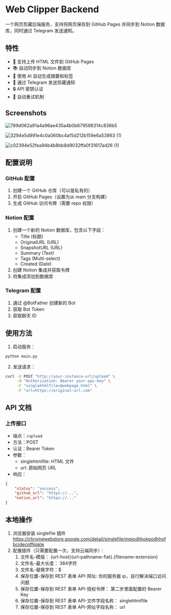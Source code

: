 # Web Clipper Backend

一个网页剪藏后端服务，支持将网页保存到 GitHub Pages 并同步到 Notion 数据库，同时通过 Telegram 发送通知。

## 特性

- 🚀 支持上传 HTML 文件到 GitHub Pages
- 📚 自动同步到 Notion 数据库
- 🤖 使用 AI 自动生成摘要和标签
- 📱 通过 Telegram 发送剪藏通知
- 🔒 API 密钥认证
- 🔄 自动重试机制

## Screenshots

![789d062a91a4a96ae435a4b0b679598314c836b5](https://github.com/user-attachments/assets/2dbdc209-f80c-46b5-964e-532f5484829f)

![3294e5d991e4c0a060bc4af5d212b159e6a53863 (1)](https://github.com/user-attachments/assets/ef89bf3a-3f7b-402c-b883-03c2cc66f170)

![c02394e52fea94b4b8bb8d9032ffa0f31617ad26 (1)](https://github.com/user-attachments/assets/772edbbf-54f3-466e-bf0f-caefe70a19e9)


## 配置说明

### GitHub 配置
1. 创建一个 GitHub 仓库（可以是私有的）
2. 开启 GitHub Pages（设置为从 main 分支构建）
3. 生成 GitHub 访问令牌（需要 repo 权限）

### Notion 配置
1. 创建一个新的 Notion 数据库，包含以下字段：
   - Title (标题)
   - OriginalURL (URL)
   - SnapshotURL (URL)
   - Summary (Text)
   - Tags (Multi-select)
   - Created (Date)
2. 创建 Notion 集成并获取令牌
3. 将集成添加到数据库

### Telegram 配置
1. 通过 @BotFather 创建新的 Bot
2. 获取 Bot Token
3. 获取聊天 ID

## 使用方法

1. 启动服务：

```bash
python main.py
```

2. 发送请求：

```bash
curl -X POST "http://your-instance-url/upload" \
     -H "Authorization: Bearer your-api-key" \
     -F "singlehtmlfile=@webpage.html" \
     -F "url=https://original-url.com"
```

## API 文档

### 上传接口

- 端点：`/upload`
- 方法：POST
- 认证：Bearer Token
- 参数：
  - singlehtmlfile: HTML 文件
  - url: 原始网页 URL
- 响应：
```json
{
    "status": "success",
    "github_url": "https://...",
    "notion_url": "https://..."
}
```

## 本地操作

1. 浏览器安装 singlefile 插件 https://chromewebstore.google.com/detail/singlefile/mpiodijhokgodhhofbcjdecpffjipkle
2. 配置插件（只需要配置一次，支持云端同步）： 
	1. 文件名-模版： {url-host}{url-pathname-flat}.{filename-extension}   
	2. 文件名-最大长度：   384字符
	3. 文件名-替换字符：$
	4. 保存位置-保存到 REST 表单 API-网址: 你的服务器 ip，自行解决端口访问问题
	5. 保存位置-保存到 REST 表单 API-授权令牌： 第二步里面配置的 Bearer Key
	6. 保存位置-保存到 REST 表单 API-文件字段名称： singlehtmlfile
	7. 保存位置-保存到 REST 表单 API-网址字段名称： url
